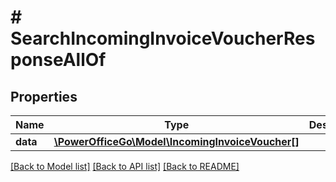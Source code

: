 # # SearchIncomingInvoiceVoucherResponseAllOf

## Properties

Name | Type | Description | Notes
------------ | ------------- | ------------- | -------------
**data** | [**\PowerOfficeGo\Model\IncomingInvoiceVoucher[]**](IncomingInvoiceVoucher.md) |  | [optional]

[[Back to Model list]](../../README.md#models) [[Back to API list]](../../README.md#endpoints) [[Back to README]](../../README.md)
